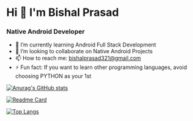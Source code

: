 # Hi 👋 I'm Bishal Prasad

### Native Android Developer

- 🌱 I’m currently learning Android Full Stack Development
- 👯 I’m looking to collaborate on Native Android Projects
- 📫 How to reach me: bishalprasad321@gmail.com
- ⚡ Fun fact: If you want to learn other programming languages, avoid choosing PYTHON as your 1st

[![Anurag's GitHub stats](https://github-readme-stats.vercel.app/api?username=bishalprasad321&show_icons=true)](https://github.com/anuraghazra/github-readme-stats)

[![Readme Card](https://github-readme-stats.vercel.app/api/pin/?username=bishalprasad321&repo=github-readme-stats)](https://github.com/anuraghazra/github-readme-stats)

[![Top Langs](https://github-readme-stats.vercel.app/api/top-langs/?username=bishalprasad321)](https://github.com/anuraghazra/github-readme-stats)
